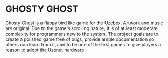 GHOSTY GHOST
============

Ghosty Ghost is a flappy bird like game for the Uzebox. Artwork and music are original. Due to the game's scrolling nature, it is of at least moderate complexity for programmers new to the system. The project goals are to create a polished game free of bugs, provide ample documentation so others can learn from it, and to be one of the first games to give players a reason to adopt the Uzenet hardware.